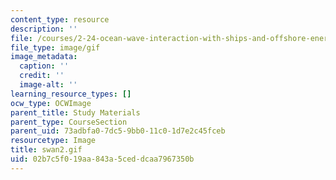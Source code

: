 ```yaml
---
content_type: resource
description: ''
file: /courses/2-24-ocean-wave-interaction-with-ships-and-offshore-energy-systems-13-022-spring-2002/02b7c5f019aa843a5ceddcaa7967350b_swan2.gif
file_type: image/gif
image_metadata:
  caption: ''
  credit: ''
  image-alt: ''
learning_resource_types: []
ocw_type: OCWImage
parent_title: Study Materials
parent_type: CourseSection
parent_uid: 73adbfa0-7dc5-9bb0-11c0-1d7e2c45fceb
resourcetype: Image
title: swan2.gif
uid: 02b7c5f0-19aa-843a-5ced-dcaa7967350b
---
```

